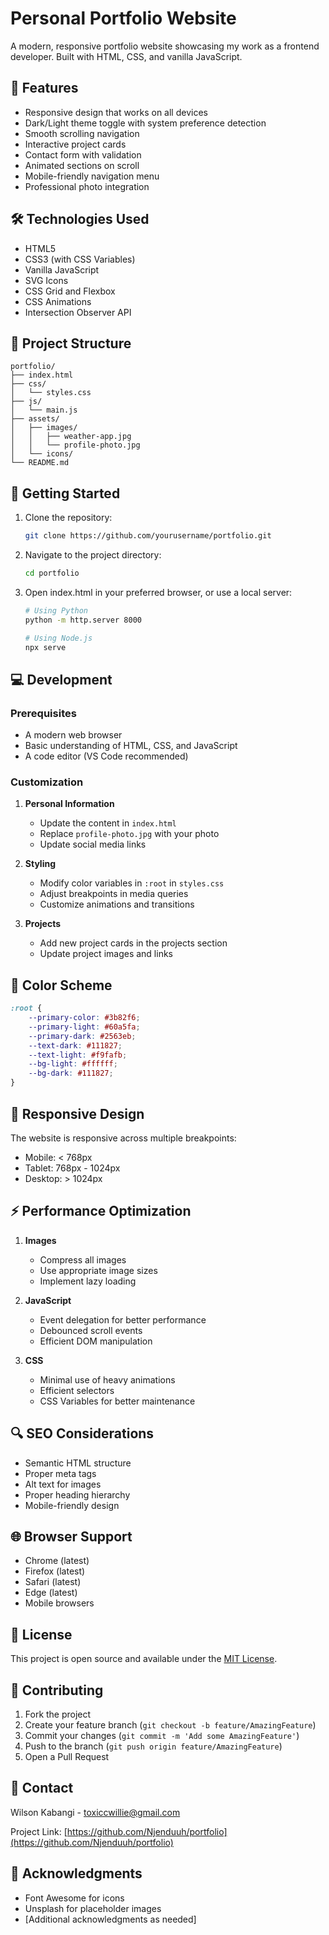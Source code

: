 # Personal Portfolio Website

A modern, responsive portfolio website showcasing my work as a frontend developer. Built with HTML, CSS, and vanilla JavaScript.

## 🌟 Features

- Responsive design that works on all devices
- Dark/Light theme toggle with system preference detection
- Smooth scrolling navigation
- Interactive project cards
- Contact form with validation
- Animated sections on scroll
- Mobile-friendly navigation menu
- Professional photo integration

## 🛠️ Technologies Used

- HTML5
- CSS3 (with CSS Variables)
- Vanilla JavaScript
- SVG Icons
- CSS Grid and Flexbox
- CSS Animations
- Intersection Observer API

## 📁 Project Structure

```
portfolio/
├── index.html
├── css/
│   └── styles.css
├── js/
│   └── main.js
├── assets/
│   ├── images/
│   │   ├── weather-app.jpg
│   │   └── profile-photo.jpg
│   └── icons/
└── README.md
```

## 🚀 Getting Started

1. Clone the repository:
   ```bash
   git clone https://github.com/yourusername/portfolio.git
   ```

2. Navigate to the project directory:
   ```bash
   cd portfolio
   ```

3. Open index.html in your preferred browser, or use a local server:
   ```bash
   # Using Python
   python -m http.server 8000
   
   # Using Node.js
   npx serve
   ```

## 💻 Development

### Prerequisites
- A modern web browser
- Basic understanding of HTML, CSS, and JavaScript
- A code editor (VS Code recommended)

### Customization

1. **Personal Information**
   - Update the content in `index.html`
   - Replace `profile-photo.jpg` with your photo
   - Update social media links

2. **Styling**
   - Modify color variables in `:root` in `styles.css`
   - Adjust breakpoints in media queries
   - Customize animations and transitions

3. **Projects**
   - Add new project cards in the projects section
   - Update project images and links

## 🎨 Color Scheme

```css
:root {
    --primary-color: #3b82f6;
    --primary-light: #60a5fa;
    --primary-dark: #2563eb;
    --text-dark: #111827;
    --text-light: #f9fafb;
    --bg-light: #ffffff;
    --bg-dark: #111827;
}
```

## 📱 Responsive Design

The website is responsive across multiple breakpoints:
- Mobile: < 768px
- Tablet: 768px - 1024px
- Desktop: > 1024px

## ⚡ Performance Optimization

1. **Images**
   - Compress all images
   - Use appropriate image sizes
   - Implement lazy loading

2. **JavaScript**
   - Event delegation for better performance
   - Debounced scroll events
   - Efficient DOM manipulation

3. **CSS**
   - Minimal use of heavy animations
   - Efficient selectors
   - CSS Variables for better maintenance

## 🔍 SEO Considerations

- Semantic HTML structure
- Proper meta tags
- Alt text for images
- Proper heading hierarchy
- Mobile-friendly design

## 🌐 Browser Support

- Chrome (latest)
- Firefox (latest)
- Safari (latest)
- Edge (latest)
- Mobile browsers

## 📝 License

This project is open source and available under the [MIT License](LICENSE).

## 🤝 Contributing

1. Fork the project
2. Create your feature branch (`git checkout -b feature/AmazingFeature`)
3. Commit your changes (`git commit -m 'Add some AmazingFeature'`)
4. Push to the branch (`git push origin feature/AmazingFeature`)
5. Open a Pull Request

## 📧 Contact

Wilson Kabangi - toxiccwillie@gmail.com

Project Link: [https://github.com/Njenduuh/portfolio](https://github.com/Njenduuh/portfolio)

## 🙏 Acknowledgments

- Font Awesome for icons
- Unsplash for placeholder images
- [Additional acknowledgments as needed]